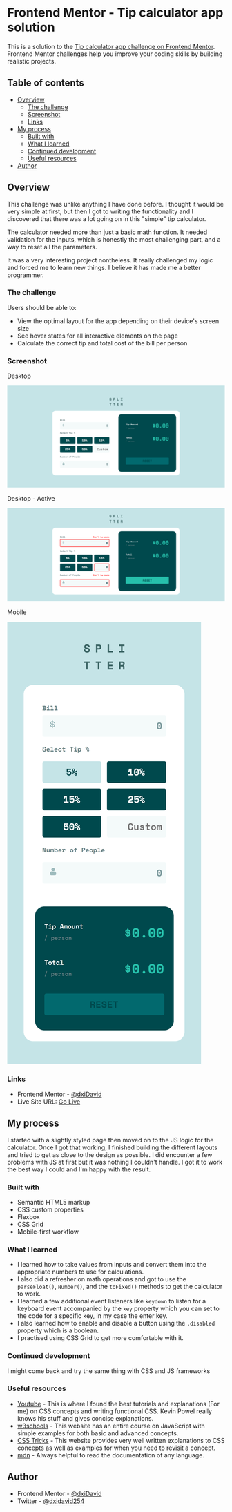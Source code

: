 # Frontend Mentor - Tip calculator app solution

This is a solution to the [Tip calculator app challenge on Frontend Mentor](https://www.frontendmentor.io/challenges/tip-calculator-app-ugJNGbJUX). Frontend Mentor challenges help you improve your coding skills by building realistic projects.

## Table of contents

- [Overview](#overview)
  - [The challenge](#the-challenge)
  - [Screenshot](#screenshot)
  - [Links](#links)
- [My process](#my-process)
  - [Built with](#built-with)
  - [What I learned](#what-i-learned)
  - [Continued development](#continued-development)
  - [Useful resources](#useful-resources)
- [Author](#author)


## Overview

This challenge was unlike anything I have done before. I thought it would be very simple at first, but then I got to writing the functionality and I discovered that there was a lot going on in this "simple" tip calculator. 

The calculator needed more than just a basic math function. It needed validation for the inputs, which is honestly the most challenging part, and a way to reset all the parameters. 

It was a very interesting project nontheless. It really challenged my logic and forced me to learn new things. I believe it has made me a better programmer.

### The challenge

Users should be able to:

- View the optimal layout for the app depending on their device's screen size
- See hover states for all interactive elements on the page
- Calculate the correct tip and total cost of the bill per person

### Screenshot

Desktop

![](./images/desktop.png)

Desktop - Active

![](./images/Desktop-active.png)

Mobile

![](./images/mobile.png)


### Links

- Frontend Mentor - [@dxiDavid](https://www.frontendmentor.io/profile/dxiDavid)
- Live Site URL: [Go Live](https://dxidavid.github.io/tip-calculator-app-challenge/)

## My process

I started with a slightly styled page then moved on to the JS logic for the calculator. Once I got that working, I finished building the different layouts and tried to get as close to the design as possible. I did encounter a few problems with JS at first but it was nothing I couldn't handle. I got it to work the best way I could and I'm happy with the result.

### Built with

- Semantic HTML5 markup
- CSS custom properties
- Flexbox
- CSS Grid
- Mobile-first workflow

### What I learned

- I learned how to take values from inputs and convert them into the appropriate numbers to use for calculations.
- I also did a refresher on math operations and got to use the ``parseFloat()``,  ``Number()``, and the ``toFixed()`` methods to get the calculator to work.
- I learned a few additional event listeners like ``keydown`` to listen for a keyboard event accompanied by the ``key`` property which you can set to the code for a specific key, in my case the enter key.
- I also learned how to enable and disable a button using the ``.disabled`` property which is a boolean.
- I practised using CSS Grid to get more comfortable with it.

### Continued development

I might come back and try the same thing with CSS and JS frameworks

### Useful resources

- [Youtube](https://www.youtube.com/@KevinPowell) - This is where I found the best tutorials and explanations (For me) on CSS concepts and      writing functional CSS. Kevin Powel really knows his stuff and gives concise explanations.
- [w3schools](https://w3schools.com) - This website has an entire course on JavaScript with simple examples for both basic and advanced concepts.
- [CSS Tricks](https://css-tricks.com/) - This website provides very well written explanations to CSS concepts as well as examples for when you need to revisit a concept.
- [mdn](https://developer.mozilla.org/en-US/) - Always helpful to read the documentation of any language.

## Author

- Frontend Mentor - [@dxiDavid](https://www.frontendmentor.io/profile/dxiDavid)
- Twitter - [@dxidavid254](https://www.twitter.com/dxidavid254)

